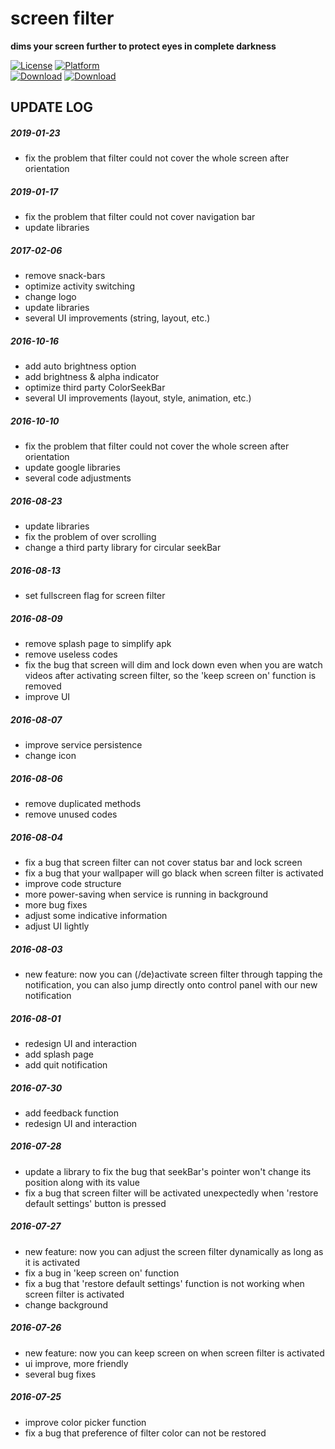 # screen filter
**dims your screen further to protect eyes in complete darkness**

[![License](https://img.shields.io/badge/LICENSE-GPL%203-blue.svg?style=flat-square)](https://github.com/hwding/make-it-darker/blob/master/LICENSE)
[![Platform](https://img.shields.io/badge/PLATFORM-Android-red.svg?style=flat-square)](https://www.android.com/)  
[![Download](https://img.shields.io/badge/DOWNLOAD-coolapk-green.svg?style=flat-square)](http://www.coolapk.com/apk/com.amastigote.darker)
[![Download](https://img.shields.io/badge/DOWNLOAD-wandoujia-green.svg?style=flat-square)](http://www.wandoujia.com/apps/com.amastigote.darker)

## UPDATE LOG

##### 2019-01-23
  - fix the problem that filter could not cover the whole screen after orientation

##### 2019-01-17
  - fix the problem that filter could not cover navigation bar
  - update libraries

##### 2017-02-06
  - remove snack-bars
  - optimize activity switching
  - change logo
  - update libraries
  - several UI improvements (string, layout, etc.)

##### 2016-10-16
  - add auto brightness option
  - add brightness & alpha indicator
  - optimize third party ColorSeekBar
  - several UI improvements (layout, style, animation, etc.)

##### 2016-10-10
  - fix the problem that filter could not cover the whole screen after orientation
  - update google libraries
  - several code adjustments

##### 2016-08-23
  - update libraries
  - fix the problem of over scrolling
  - change a third party library for circular seekBar

##### 2016-08-13
  - set fullscreen flag for screen filter

##### 2016-08-09
  - remove splash page to simplify apk
  - remove useless codes
  - fix the bug that screen will dim and lock down even when you are watch videos after activating screen filter, so the 'keep screen on' function is removed
  - improve UI

##### 2016-08-07
  - improve service persistence
  - change icon

##### 2016-08-06
  - remove duplicated methods
  - remove unused codes

##### 2016-08-04
  - fix a bug that screen filter can not cover status bar and lock screen
  - fix a bug that your wallpaper will go black when screen filter is activated
  - improve code structure
  - more power-saving when service is running in background
  - more bug fixes
  - adjust some indicative information
  - adjust UI lightly

##### 2016-08-03
  - new feature: now you can (/de)activate screen filter through tapping the notification, you can also jump directly onto control panel with our new notification

##### 2016-08-01
  - redesign UI and interaction
  - add splash page
  - add quit notification

##### 2016-07-30
  - add feedback function
  - redesign UI and interaction

##### 2016-07-28
  - update a library to fix the bug that seekBar's pointer won't change its position along with its value
  - fix a bug that screen filter will be activated unexpectedly when 'restore default settings' button is pressed

##### 2016-07-27
  - new feature: now you can adjust the screen filter dynamically as long as it is activated
  - fix a bug in 'keep screen on' function
  - fix a bug that 'restore default settings' function is not working when screen filter is activated
  - change background

##### 2016-07-26
  - new feature: now you can keep screen on when screen filter is activated  
  - ui improve, more friendly
  - several bug fixes

##### 2016-07-25
  - improve color picker function
  - fix a bug that preference of filter color can not be restored
